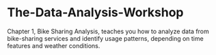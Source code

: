# The-Data-Analysis-Workshop

Chapter 1, Bike Sharing Analysis, teaches you how to analyze data from bike-sharing services and identify usage patterns, depending on time features and weather conditions.
